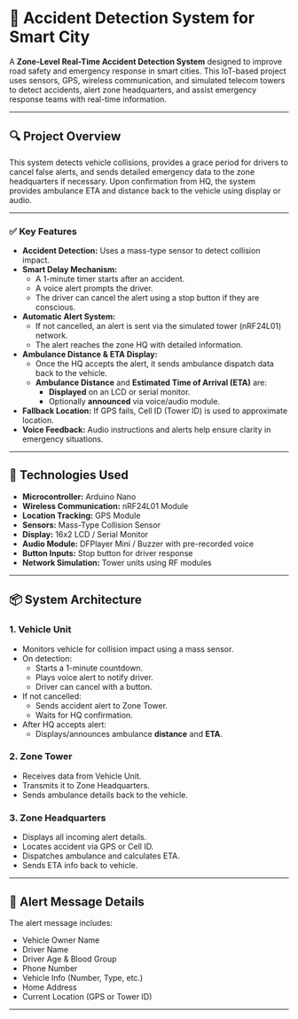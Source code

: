 # 🚗 Accident Detection System for Smart City

A **Zone-Level Real-Time Accident Detection System** designed to improve road safety and emergency response in smart cities. This IoT-based project uses sensors, GPS, wireless communication, and simulated telecom towers to detect accidents, alert zone headquarters, and assist emergency response teams with real-time information.

---

## 🔍 Project Overview

This system detects vehicle collisions, provides a grace period for drivers to cancel false alerts, and sends detailed emergency data to the zone headquarters if necessary. Upon confirmation from HQ, the system provides ambulance ETA and distance back to the vehicle using display or audio.

---

### ✅ Key Features

- **Accident Detection:** Uses a mass-type sensor to detect collision impact.
- **Smart Delay Mechanism:** 
  - A 1-minute timer starts after an accident.
  - A voice alert prompts the driver.
  - The driver can cancel the alert using a stop button if they are conscious.
- **Automatic Alert System:**
  - If not cancelled, an alert is sent via the simulated tower (nRF24L01) network.
  - The alert reaches the zone HQ with detailed information.
- **Ambulance Distance & ETA Display:**
  - Once the HQ accepts the alert, it sends ambulance dispatch data back to the vehicle.
  - **Ambulance Distance** and **Estimated Time of Arrival (ETA)** are:
    - **Displayed** on an LCD or serial monitor.
    - Optionally **announced** via voice/audio module.
- **Fallback Location:** If GPS fails, Cell ID (Tower ID) is used to approximate location.
- **Voice Feedback:** Audio instructions and alerts help ensure clarity in emergency situations.

---

## 🧠 Technologies Used

- **Microcontroller:** Arduino Nano  
- **Wireless Communication:** nRF24L01 Module  
- **Location Tracking:** GPS Module  
- **Sensors:** Mass-Type Collision Sensor  
- **Display:** 16x2 LCD / Serial Monitor  
- **Audio Module:** DFPlayer Mini / Buzzer with pre-recorded voice  
- **Button Inputs:** Stop button for driver response  
- **Network Simulation:** Tower units using RF modules

---

## 📦 System Architecture

### 1. Vehicle Unit

- Monitors vehicle for collision impact using a mass sensor.
- On detection:
  - Starts a 1-minute countdown.
  - Plays voice alert to notify driver.
  - Driver can cancel with a button.
- If not cancelled:
  - Sends accident alert to Zone Tower.
  - Waits for HQ confirmation.
- After HQ accepts alert:
  - Displays/announces ambulance **distance** and **ETA**.

### 2. Zone Tower

- Receives data from Vehicle Unit.
- Transmits it to Zone Headquarters.
- Sends ambulance details back to the vehicle.

### 3. Zone Headquarters

- Displays all incoming alert details.
- Locates accident via GPS or Cell ID.
- Dispatches ambulance and calculates ETA.
- Sends ETA info back to vehicle.

---

## 🧾 Alert Message Details

The alert message includes:

- Vehicle Owner Name  
- Driver Name  
- Driver Age & Blood Group  
- Phone Number  
- Vehicle Info (Number, Type, etc.)  
- Home Address  
- Current Location (GPS or Tower ID)  

---
